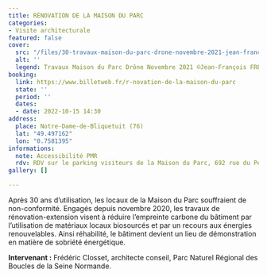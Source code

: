```yaml
---
title: RÉNOVATION DE LA MAISON DU PARC
categories:
- Visite architecturale
featured: false
cover:
  src: "/files/30-travaux-maison-du-parc-drone-novembre-2021-jean-francois-freret.jpg"
  alt: ''
  legend: Travaux Maison du Parc Drône Novembre 2021 ©Jean-François FRERET
booking:
  link: https://www.billetweb.fr/r-novation-de-la-maison-du-parc
  state: ''
  period: ''
  dates:
  - date: 2022-10-15 14:30
address:
  place: Notre-Dame-de-Bliquetuit (76)
  lat: "49.497162"
  lon: "0.7581395"
informations:
  note: Accessibilité PMR
  rdv: RDV sur le parking visiteurs de la Maison du Parc, 692 rue du Petit Pont
gallery: []

---
```

Après 30 ans d’utilisation, les locaux de la Maison du Parc souffraient de non-conformité. Engagés depuis novembre 2020, les travaux de rénovation-extension visent à réduire l’empreinte carbone du bâtiment par l’utilisation de matériaux locaux biosourcés et par un recours aux énergies renouvelables. Ainsi réhabilité, le bâtiment devient un lieu de démonstration en matière de sobriété énergétique.

**Intervenant :** Frédéric Closset, architecte conseil, Parc Naturel Régional des Boucles de la Seine Normande.